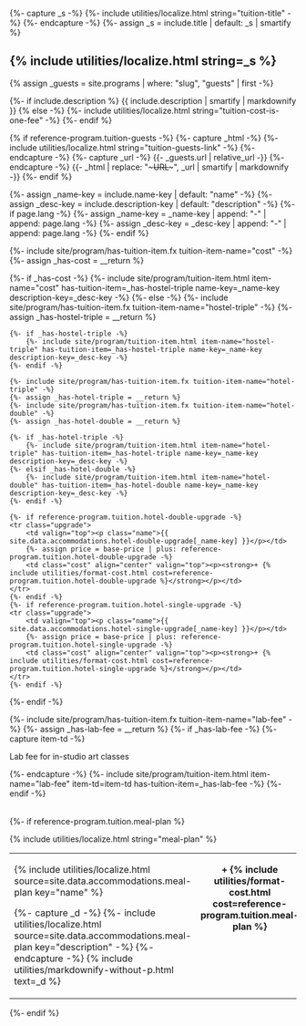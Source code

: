 {%- capture _s -%}
{%- include utilities/localize.html string="tuition-title" -%}
{%- endcapture -%}
{%- assign _s = include.title | default: _s | smartify %}
## {% include utilities/localize.html string=_s %}

{% assign _guests = site.programs | where: "slug", "guests" | first -%}

{%- if include.description %}
{{ include.description | smartify | markdownify }}
{% else -%}
{%- include utilities/localize.html string="tuition-cost-is-one-fee" -%}
{%- endif %}

{% if reference-program.tuition-guests -%}
    {%- capture _html -%}
    {%- include utilities/localize.html string="tuition-guests-link" -%}
    {%- endcapture -%}
    {%- capture _url -%}
    {{- _guests.url | relative_url -}}
    {%- endcapture -%}
    {{- _html | replace: "~~~URL~~~", _url | smartify | markdownify -}}
{%- endif %}

{%- assign _name-key = include.name-key | default: "name" -%}
{%- assign _desc-key = include.description-key | default: "description" -%}
{%- if page.lang -%}
    {%- assign _name-key = _name-key | append: "-" | append: page.lang -%}
    {%- assign _desc-key = _desc-key | append: "-" | append: page.lang -%}
{%- endif %}

<table>
<tbody>

{%- include site/program/has-tuition-item.fx tuition-item-name="cost" -%}
{%- assign _has-cost = __return %}

{%- if _has-cost -%}
    {%- include site/program/tuition-item.html item-name="cost" has-tuition-item=_has-hostel-triple name-key=_name-key description-key=_desc-key -%}
{%- else -%}
    {%- include site/program/has-tuition-item.fx tuition-item-name="hostel-triple" -%}
    {%- assign _has-hostel-triple = __return %}

    {%- if _has-hostel-triple -%}
        {%- include site/program/tuition-item.html item-name="hostel-triple" has-tuition-item=_has-hostel-triple name-key=_name-key description-key=_desc-key -%}
    {%- endif -%}

    {%- include site/program/has-tuition-item.fx tuition-item-name="hotel-triple" -%}
    {%- assign _has-hotel-triple = __return %}
    {%- include site/program/has-tuition-item.fx tuition-item-name="hotel-double" -%}
    {%- assign _has-hotel-double = __return %}

    {%- if _has-hotel-triple -%}
        {%- include site/program/tuition-item.html item-name="hotel-triple" has-tuition-item=_has-hotel-triple name-key=_name-key description-key=_desc-key -%}
    {%- elsif _has-hotel-double -%}
        {%- include site/program/tuition-item.html item-name="hotel-double" has-tuition-item=_has-hotel-double name-key=_name-key description-key=_desc-key -%}
    {%- endif -%}

    {%- if reference-program.tuition.hotel-double-upgrade -%}
    <tr class="upgrade">
        <td valign="top"><p class="name">{{ site.data.accommodations.hotel-double-upgrade[_name-key] }}</p></td>
        {%- assign price = base-price | plus: reference-program.tuition.hotel-double-upgrade -%}
        <td class="cost" align="center" valign="top"><p><strong>+ {% include utilities/format-cost.html cost=reference-program.tuition.hotel-double-upgrade %}</strong></p></td>
    </tr>
    {%- endif -%}
    {%- if reference-program.tuition.hotel-single-upgrade -%}
    <tr class="upgrade">
        <td valign="top"><p class="name">{{ site.data.accommodations.hotel-single-upgrade[_name-key] }}</p></td>
        {%- assign price = base-price | plus: reference-program.tuition.hotel-single-upgrade -%}
        <td class="cost" align="center" valign="top"><p><strong>+ {% include utilities/format-cost.html cost=reference-program.tuition.hotel-single-upgrade %}</strong></p></td>
    </tr>
    {%- endif -%}
{%- endif -%}

{%- include site/program/has-tuition-item.fx tuition-item-name="lab-fee" -%}
{%- assign _has-lab-fee = __return %}
{%- if _has-lab-fee -%}
    {%- capture item-td -%}
        <p class="name">Lab fee for in-studio art classes</p>
    {%- endcapture -%}
    {%- include site/program/tuition-item.html item-name="lab-fee" item-td=item-td has-tuition-item=_has-lab-fee -%}
{%- endif -%}
</tbody>
</table>


{%- if reference-program.tuition.meal-plan %}

{% include utilities/localize.html string="meal-plan" %}

<table>
<tbody>
    <tr>
        <td>
            <p class="name">{% include utilities/localize.html source=site.data.accommodations.meal-plan key="name" %}</p>
            <p class="description">
{%- capture _d -%}
{%- include utilities/localize.html source=site.data.accommodations.meal-plan key="description" -%}
{%- endcapture -%}
                {% include utilities/markdownify-without-p.html text=_d %}</p>
        </td><td class="cost" align="center" valign="top"><p><strong>+ {% include utilities/format-cost.html cost=reference-program.tuition.meal-plan %}</strong></p></td>
    </tr>
</tbody>
</table>
{%- endif %}